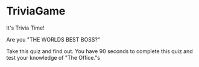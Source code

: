 # TriviaGame

It's Trivia Time!

Are you "THE WORLDS BEST BOSS?"

Take this quiz and find out.
You have 90 seconds to complete this quiz and test your knowledge of "The Office."s